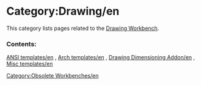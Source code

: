 # Category:Drawing/en
This category lists pages related to the [Drawing Workbench](Drawing_Workbench.md).

### Contents:

[ANSI templates/en](ANSI_templates/en.md) , [Arch templates/en](Arch_templates/en.md) , [Drawing Dimensioning Addon/en](Drawing_Dimensioning_Addon/en.md) , [Misc templates/en](Misc_templates/en.md)

[Category:Obsolete Workbenches/en](Category:Obsolete_Workbenches/en.md)
